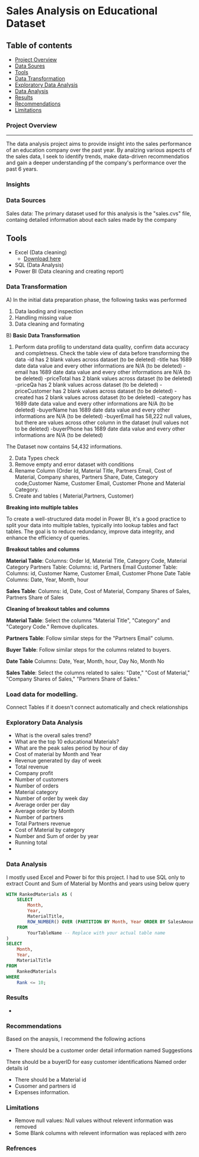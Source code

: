 # Sales Analysis on Educational Dataset

## Table of contents

- [Project Overview](#project-overview)
- [Data Soures](#data-sources)
- [Tools](#tools)
- [Data Transformation](#data-transformation)
- [Exploratory Data Analysis](#exploratory-data-analysis)
- [Data Analysis](#data-analysis)
- [Results](#results)
- [Recommendations](#recommendations)
- [Limitations](#limitations)


### Project Overview
---

The data analysis project aims to provide insight into the sales performance of an education company over the past year. By analzing various aspects of the sales data, I seek to identify trends, make data-driven recommendatios and gain a deeper understanding pf the company's performance over the past 6 years.

### Insights







### Data Sources

Sales data: The primary dataset used for this analysis is the "sales.cvs" file, containg detailed information about each sales made by the company

## Tools

- Excel (Data cleaning) 
  - [Download here](https://github.com/)
- SQL (Data Analysis)
- Power BI (Data cleaning and creating report)

### Data Transformation

A)  In the initial data preparation phase, the following tasks was performed
 
1. Data laoding and inspection
2. Handling missing value
3. Data cleaning and formating

B) 
 **Basic Data Transformation**

1. Perform data profilig to understand data quality, confirm data accuracy and completness. 
   Check the table view of data before transforming the data
   -id has 2 blank values across dataset (to be deleted)
   -title has 1689 date data value and every other informations are N/A (to be deleted)
   -email has 1689 date data value and every other informations are N/A (to be deleted)
   -priceTotal has 2 blank values across dataset (to be deleted)
   -priceQa has 2 blank values across dataset (to be deleted)
   -priceCustomer has 2 blank values across dataset (to be deleted)
   -created has 2 blank values across dataset (to be deleted)
   -category has 1689 date data value and every other informations are N/A (to be deleted)
   -buyerName has 1689 date data value and every other informations are N/A (to be deleted)
   -buyerEmail has 58,222 null values, but there are values across other column in the dataset 
    (null values not to be deleted)
   -buyerPhone has 1689 date data value and every other informations are N/A (to be deleted)

The Dataset now contains 54,432 informations.

2. Data Types check  
3. Remove empty and error dataset with conditions
4. Rename Column (Order Id, Material Title, Partners Email, Cost of Material, Company shares, 
   Partners Share, Date, Category code,Customer Name, Customer Email, Customer Phone and Material Category.    
5. Create and tables ( Material,Partners, Customer)

**Breaking into multiple tables**

To create a well-structured data model in Power BI, it's a good practice to split your data into multiple tables, 
typically into lookup tables and fact tables. The goal is to reduce redundancy, improve data integrity, 
and enhance the efficiency of queries. 

**Breakout tables and columns**

**Material Table**:
Columns: Order Id, Material Title, Category Code, Material Category
Partners Table:
Columns: id, Partners Email
Customer  Table:
Columns: id, Customer Name, Customer Email, Customer Phone
Date     Table
Columns: Date, Year, Month, hour

**Sales Table**:
Columns: id, Date, Cost of Material, Company Shares of Sales, Partners Share of Sales

**Cleaning of breakout tables and columns**

**Material Table**:
Select the columns "Material Title", "Category" and "Category Code."
Remove duplicates.


**Partners Table**:
Follow similar steps for the "Partners Email" column.

**Buyer Table**:
Follow similar steps for the columns related to buyers.

**Date Table**
Columns: Date, Year, Month, hour, Day No, Month No

**Sales Table**:
Select the columns related to sales: "Date," "Cost of Material," "Company Shares of Sales," "Partners Share of Sales."

### Load data for modelling.
 Connect Tables if it doesn't connect automatically and check relationships

### Exploratory Data Analysis

- What is the overall sales trend?
- What are the top 10 educational Materials?
- What are the peak sales period by hour of day
- Cost of material by Month and Year
- Revenue generated by day of week
- Total revenue
- Company profit
- Number of customers
- Number of orders
- Material category
- Number of order by week day
- Average order per day
- Average order by Month
- Number of partners
- Total Partners revenue
- Cost of Material by category
- Number and Sum of order by year
- Running total
- 
### Data Analysis

I mostly used Excel and Power bi for this project. I had to use SQL only to extract Count and Sum of Material by Months and years using below query

```sql
WITH RankedMaterials AS (
    SELECT
        Month,
        Year,
        MaterialTitle,
        ROW_NUMBER() OVER (PARTITION BY Month, Year ORDER BY SalesAmount DESC) AS Rank
    FROM
        YourTableName -- Replace with your actual table name
)
SELECT
    Month,
    Year,
    MaterialTitle
FROM
    RankedMaterials
WHERE
    Rank <= 10;
``` 

### Results
- 

### Recommendations

Based on the anaysis, I recommend the following actions

- There should be a customer order detail information named Suggestions

There should be a buyerID for easy customer identifications Named order details id
- There should be a Material id
- Cusomer and partners id
- Expenses information.

### Limitations

- Remove null values: Null values without relevent information was removed
- Some Blank columns with relevent information was replaced with zero


### Refrences 


